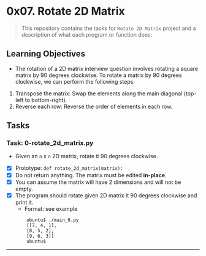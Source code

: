 # 0x07. Rotate 2D Matrix


> This repository contains the tasks for `Rotate 2D Matrix` project and a description of what each program or function does:


## Learning Objectives

* The rotation of a 2D matrix interview question involves rotating a square matrix by 90 degrees clockwise. To rotate a matrix by 90 degrees clockwise, we can perform the following steps:
1. Transpose the matrix: Swap the elements along the main diagonal (top-left to bottom-right).
2. Reverse each row: Reverse the order of elements in each row.


## Tasks

### Task: 0-rotate_2d_matrix.py

* Given an `n` x `n` 2D matrix, rotate it 90 degrees clockwise.
- [x] Prototype: `def rotate_2d_matrix(matrix):`
- [x] Do not return anything. The matrix must be edited **in-place**.
- [x] You can assume the matrix will have 2 dimensions and will not be empty.
- [x] The program should rotate given 2D matrix it 90 degrees clockwise and print it.
    * Format: see example
    ```
        ubuntu$ ./main_0.py
        [[7, 4, 1],
        [8, 5, 2],
        [9, 6, 3]]
        ubuntu$
    ```

---


